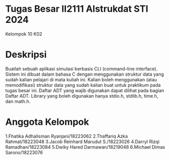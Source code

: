 # Tugas Besar II2111 Alstrukdat STI 2024
Kelompok 10 K02

# Deskripsi 
Buatlah sebuah aplikasi simulasi berbasis CLI (command-line interface). Sistem ini dibuat dalam bahasa C dengan menggunakan struktur data yang sudah kalian pelajari di mata kuliah ini. Kalian boleh menggunakan (atau memodifikasi) struktur data yang sudah kalian buat untuk praktikum pada tugas besar ini. Daftar ADT yang wajib digunakan dapat dilihat pada bagian Daftar ADT. Library yang boleh digunakan hanya stdio.h, stdlib.h, time.h, dan math.h.

# Anggota Kelompok 
1.Fhatika Adhalisman Ryanjani/18223062
2.Thaffariq Azka Rahmat/18223048
3.Jacob Reinhard Marudut S./18223026
4.Darryl Rizqi Ramadhan/18223084
5.Dwiky Hared Darmawan/18219048
6.Michael Dimas Sarono/18223076

